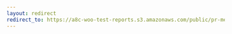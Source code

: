 ```yaml
---
layout: redirect
redirect_to: https://a8c-woo-test-reports.s3.amazonaws.com/public/pr-merge/44017/e2e/index.html
---
```


